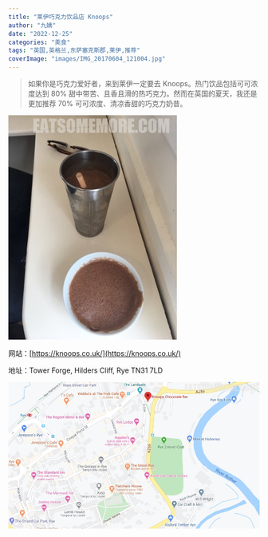 ```yaml
---
title: "莱伊巧克力饮品店 Knoops"
author: "九姨"
date: "2022-12-25"
categories: "美食"
tags: "英国,英格兰,东萨塞克斯郡,莱伊,推荐"
coverImage: "images/IMG_20170604_121004.jpg"
---
```


>如果你是巧克力爱好者，来到莱伊一定要去 Knoops。热门饮品包括可可浓度达到 80% 甜中带苦、且香且滑的热巧克力。然而在英国的夏天，我还是更加推荐 70% 可可浓度、清凉香甜的巧克力奶昔。

![Knoops](images/IMG_20170604_121004.jpg)


网站：[https://knoops.co.uk/](https://knoops.co.uk/)

地址：Tower Forge, Hilders Cliff, Rye TN31 7LD

![Knoops](images/knoops.jpg)